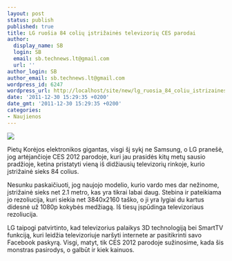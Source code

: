 ```yaml
---
layout: post
status: publish
published: true
title: LG ruošia 84 colių įstrižainės televizorių CES parodai
author:
  display_name: SB
  login: SB
  email: sb.technews.lt@gmail.com
  url: ''
author_login: SB
author_email: sb.technews.lt@gmail.com
wordpress_id: 6247
wordpress_url: http://localhost/site/new/lg_ruosia_84_coliu_istrizaines_televizoriu_ces_parodai/
date: '2011-12-30 15:29:35 +0200'
date_gmt: '2011-12-30 15:29:35 +0200'
categories:
- Naujienos
---
```

<div class="imgright"><img src="http://technews.lt/upload/329580-lg-84-inch-3dtv.jpg"  /></div>
<p>Pietų Korėjos elektronikos gigantas, visgi šį sykį ne Samsung, o LG pranešė, jog artėjančioje CES 2012 parodoje, kuri jau prasidės kitų metų sausio pradžioje, ketina pristatyti vieną iš didžiausių televizorių rinkoje, kurio įstrižainė sieks 84 colius.</p>
<p>Nesunku paskaičiuoti, jog naujojo modelio, kurio vardo mes dar nežinome, įstrižainė sieks net 2.1 metro, kas yra tikrai labai daug. Stebina ir pateikiama jo rezoliucija, kuri siekia net 3840x2160 taško, o ji yra lygiai du kartus didesnė už 1080p kokybės medžiagą. Iš tiesų įspūdinga televizoriaus rezoliucija.</p>
<p>LG taipogi patvirtinto, kad televizorius palaikys 3D technologiją bei SmartTV funkciją, kuri leidžia televizoriuje naršyti internete ar pasitikrinti savo Facebook paskyrą. Visgi, matyt, tik CES 2012 parodoje sužinosime, kada šis monstras pasirodys, o galbūt ir kiek kainuos.</p>

